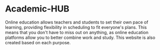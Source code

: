 # Academic-HUB
Online education allows teachers and students to set their own pace of learning, providing flexibility in scheduling to fit everyone's plans. This means that you don't have to miss out on anything, as online education platforms allow you to better combine work and study. This website is also created based on each purpose.
